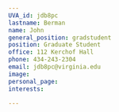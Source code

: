 ```yaml
---
UVA_id: jdb8pc
lastname: Berman
name: John
general_position: gradstudent
position: Graduate Student
office: 112 Kerchof Hall
phone: 434-243-2304
email: jdb8pc@virginia.edu
image:
personal_page:
interests:

---
```

